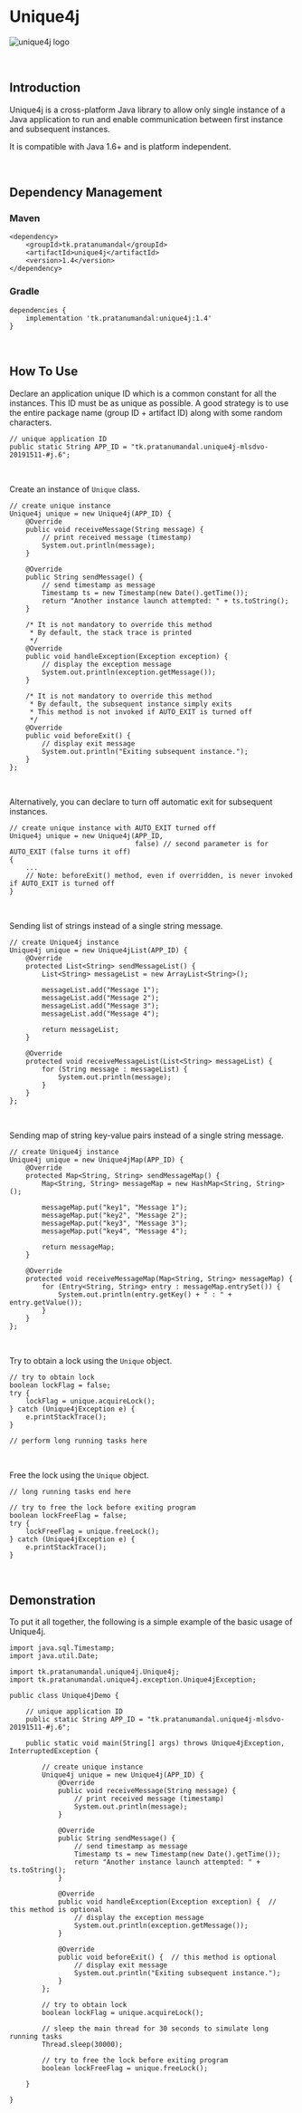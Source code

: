 # Unique4j

![unique4j logo](unique4j.png)

<br/>

## Introduction

Unique4j is a cross-platform Java library to allow only single instance of a Java application to run and enable communication between first instance and subsequent instances.

It is compatible with Java 1.6+ and is platform independent.

<br>

## Dependency Management

### Maven

    <dependency>
        <groupId>tk.pratanumandal</groupId>
        <artifactId>unique4j</artifactId>
        <version>1.4</version>
    </dependency>

### Gradle

    dependencies {
        implementation 'tk.pratanumandal:unique4j:1.4'
    }

<br>

## How To Use

Declare an application unique ID which is a common constant for all the instances. This ID must be as unique as possible. A good strategy is to use the entire package name (group ID + artifact ID) along with some random characters.

    // unique application ID
    public static String APP_ID = "tk.pratanumandal.unique4j-mlsdvo-20191511-#j.6";

<br>

Create an instance of <code>Unique</code> class.

    // create unique instance
    Unique4j unique = new Unique4j(APP_ID) {
        @Override
        public void receiveMessage(String message) {
            // print received message (timestamp)
            System.out.println(message);
        }

        @Override
        public String sendMessage() {
            // send timestamp as message
            Timestamp ts = new Timestamp(new Date().getTime());
            return "Another instance launch attempted: " + ts.toString();
        }
        
        /* It is not mandatory to override this method
         * By default, the stack trace is printed
         */
        @Override
        public void handleException(Exception exception) {
            // display the exception message
            System.out.println(exception.getMessage());
        }

        /* It is not mandatory to override this method
         * By default, the subsequent instance simply exits
         * This method is not invoked if AUTO_EXIT is turned off
         */
        @Override
        public void beforeExit() {
            // display exit message
            System.out.println("Exiting subsequent instance.");
        }
    };
   
<br>

Alternatively, you can declare to turn off automatic exit for subsequent instances.

    // create unique instance with AUTO_EXIT turned off
    Unique4j unique = new Unique4j(APP_ID,
                                   false) // second parameter is for AUTO_EXIT (false turns it off)
    { 
        ...
        // Note: beforeExit() method, even if overridden, is never invoked if AUTO_EXIT is turned off
    }
    
<br>

Sending list of strings instead of a single string message.
    
    // create Unique4j instance
    Unique4j unique = new Unique4jList(APP_ID) {
        @Override
        protected List<String> sendMessageList() {
            List<String> messageList = new ArrayList<String>();

            messageList.add("Message 1");
            messageList.add("Message 2");
            messageList.add("Message 3");
            messageList.add("Message 4");

            return messageList;
        }

        @Override
        protected void receiveMessageList(List<String> messageList) {
            for (String message : messageList) {
                System.out.println(message);
            }
        }
    };

<br>

Sending map of string key-value pairs instead of a single string message.
    
    // create Unique4j instance
    Unique4j unique = new Unique4jMap(APP_ID) {
        @Override
        protected Map<String, String> sendMessageMap() {
            Map<String, String> messageMap = new HashMap<String, String>();
            
            messageMap.put("key1", "Message 1");
            messageMap.put("key2", "Message 2");
            messageMap.put("key3", "Message 3");
            messageMap.put("key4", "Message 4");
            
            return messageMap;
        }
    
        @Override
        protected void receiveMessageMap(Map<String, String> messageMap) {
            for (Entry<String, String> entry : messageMap.entrySet()) {
                System.out.println(entry.getKey() + " : " + entry.getValue());
            }
        }
    };

<br>

Try to obtain a lock using the <code>Unique</code> object.
    
    // try to obtain lock
    boolean lockFlag = false;
    try {
        lockFlag = unique.acquireLock();
    } catch (Unique4jException e) {
        e.printStackTrace();
    }
    
    // perform long running tasks here
    
<br>

Free the lock using the <code>Unique</code> object.
    
    // long running tasks end here
    
    // try to free the lock before exiting program
    boolean lockFreeFlag = false;
    try {
        lockFreeFlag = unique.freeLock();
    } catch (Unique4jException e) {
        e.printStackTrace();
    }

<br>

## Demonstration

To put it all together, the following is a simple example of the basic usage of Unique4j.

    import java.sql.Timestamp;
    import java.util.Date;
    
    import tk.pratanumandal.unique4j.Unique4j;
    import tk.pratanumandal.unique4j.exception.Unique4jException;
    
    public class Unique4jDemo {
    
        // unique application ID
        public static String APP_ID = "tk.pratanumandal.unique4j-mlsdvo-20191511-#j.6";

        public static void main(String[] args) throws Unique4jException, InterruptedException {

            // create unique instance
            Unique4j unique = new Unique4j(APP_ID) {
                @Override
                public void receiveMessage(String message) {
                    // print received message (timestamp)
                    System.out.println(message);
                }

                @Override
                public String sendMessage() {
                    // send timestamp as message
                    Timestamp ts = new Timestamp(new Date().getTime());
                    return "Another instance launch attempted: " + ts.toString();
                }

                @Override
                public void handleException(Exception exception) {  // this method is optional
                    // display the exception message
                    System.out.println(exception.getMessage());
                }

                @Override
                public void beforeExit() {  // this method is optional
                    // display exit message
                    System.out.println("Exiting subsequent instance.");
                }
            };

            // try to obtain lock
            boolean lockFlag = unique.acquireLock();

            // sleep the main thread for 30 seconds to simulate long running tasks
            Thread.sleep(30000);

            // try to free the lock before exiting program
            boolean lockFreeFlag = unique.freeLock();

        }
	
    }
